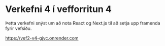 # Verkefni 4 í vefforritun 4

Þetta verkefni snýst um að nota React og Next.js til að setja upp framenda fyrir vefsíðu.

https://vef2-v4-gjvc.onrender.com
